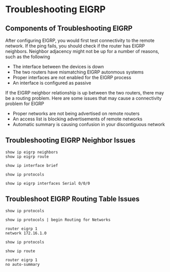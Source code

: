 # Troubleshooting EIGRP

## Components of Troubleshooting EIGRP
After configuring EIGRP, you would first test connectivity to the remote network. If the ping fails, you should check if the router has EIGRP neighbors. Neighbor adjacency might not be up for a number of reasons, such as the following
  * The interface between the devices is down
  * The two routers have mismatching EIGRP autonmous systems
  * Proper interfaces are not enabled for the EIGRP process
  * An interface is configured as passive

If the EIGRP neighbor relationship is up between the two routers, there may be a routing problem. Here are some issues that may cause a connectivity problem for EIGRP
  * Proper networks are not being advertised on remote routers
  * An access list is blocking advertisements of remote networks
  * Automatic summary is causing confusion in your discontiguous network

## Troubleshooting EIGRP Neighbor Issues
```
show ip eigrp neighbors
show ip eigrp route

show ip interface brief

show ip protocols

show ip eigrp interfaces Serial 0/0/0
```

## Troubleshoot EIGRP Routing Table Issues
```
show ip protocols

show ip protocols | begin Routing for Networks

router eigrp 1
network 172.16.1.0

show ip protocols

show ip route

router eigrp 1
no auto-summary
```
